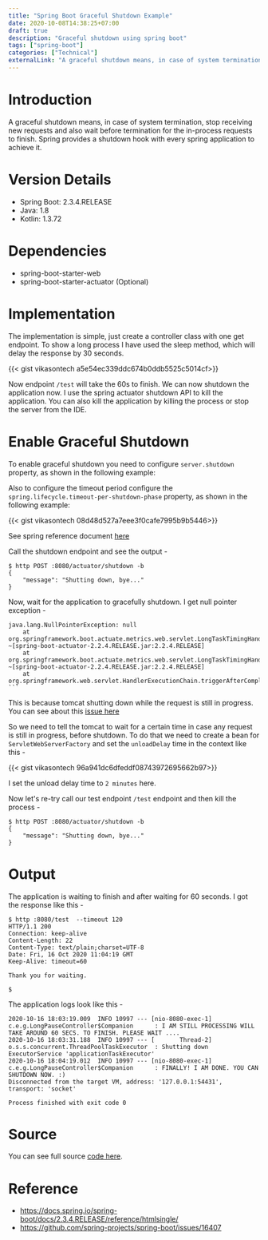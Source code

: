 ```yaml
---
title: "Spring Boot Graceful Shutdown Example"
date: 2020-10-08T14:38:25+07:00
draft: true
description: "Graceful shutdown using spring boot"
tags: ["spring-boot"]
categories: ["Technical"]
externalLink: "A graceful shutdown means, in case of system termination, stop receiving new requests and also wait before termination for the in-process requests to finish. Spring provides a shutdown hook with every spring application to achieve it."
---
```


# Introduction

A graceful shutdown means, in case of system termination, stop receiving new requests and also wait before termination for the in-process requests to finish. Spring provides a shutdown hook with every spring application to achieve it.

# Version Details

* Spring Boot: 2.3.4.RELEASE
* Java: 1.8
* Kotlin: 1.3.72

# Dependencies

* spring-boot-starter-web
* spring-boot-starter-actuator (Optional)

# Implementation 

The implementation is simple, just create a controller class with one get endpoint. To show a long process I have used the sleep method, which will delay the response by 30 seconds. 

{{< gist vikasontech a5e54ec339ddc674b0ddb5525c5014cf>}}

Now endpoint `/test` will take the 60s to finish. We can now shutdown the application now. I use the spring actuator shutdown API to kill the application. You can also kill the application by killing the process or stop the server from the IDE.

# Enable Graceful Shutdown 

To enable graceful shutdown you need to configure `server.shutdown` property, as shown in the following example:

Also to configure the timeout period configure the `spring.lifecycle.timeout-per-shutdown-phase` property, as shown in the following example:

{{< gist vikasontech 08d48d527a7eee3f0cafe7995b9b5446>}}

See spring reference document [here](https://docs.spring.io/spring-boot/docs/2.3.4.RELEASE/reference/htmlsingle/#boot-features-graceful-shutdown)

Call the shutdown endpoint and see the output - 

```
$ http POST :8080/actuator/shutdown -b
{
    "message": "Shutting down, bye..."
}

```

Now, wait for the application to gracefully shutdown. I get null pointer exception -

```
java.lang.NullPointerException: null
	at org.springframework.boot.actuate.metrics.web.servlet.LongTaskTimingHandlerInterceptor.stopLongTaskTimers(LongTaskTimingHandlerInterceptor.java:123) ~[spring-boot-actuator-2.2.4.RELEASE.jar:2.2.4.RELEASE]
	at org.springframework.boot.actuate.metrics.web.servlet.LongTaskTimingHandlerInterceptor.afterCompletion(LongTaskTimingHandlerInterceptor.java:79) ~[spring-boot-actuator-2.2.4.RELEASE.jar:2.2.4.RELEASE]
	at org.springframework.web.servlet.HandlerExecutionChain.triggerAfterCompletion(HandlerExecutionChain.java:179) ```
```

This is because tomcat shutting down while the request is still in progress. You can see about this [issue here](https://github.com/spring-projects/spring-boot/issues/16407)

So we need to tell the tomcat to wait for a certain time in case any request is still in progress, before shutdown. To do that we need to create a bean for `ServletWebServerFactory` and set the `unloadDelay` time in the context like this -

{{< gist vikasontech 96a941dc6dfeddf08743972695662b97>}}

I set the unload delay time to `2 minutes` here.

Now let's re-try call our test endpoint `/test` endpoint and then kill the process - 

```
$ http POST :8080/actuator/shutdown -b
{
    "message": "Shutting down, bye..."
}

```

# Output

The application is waiting to finish and after waiting for 60 seconds. I got the response like this - 

```
$ http :8080/test  --timeout 120
HTTP/1.1 200
Connection: keep-alive
Content-Length: 22
Content-Type: text/plain;charset=UTF-8
Date: Fri, 16 Oct 2020 11:04:19 GMT
Keep-Alive: timeout=60

Thank you for waiting.

$
```

The application logs look like this - 

```
2020-10-16 18:03:19.009  INFO 10997 --- [nio-8080-exec-1] c.e.g.LongPauseController$Companion      : I AM STILL PROCESSING WILL TAKE AROUND 60 SECS. TO FINISH. PLEASE WAIT ....
2020-10-16 18:03:31.188  INFO 10997 --- [       Thread-2] o.s.s.concurrent.ThreadPoolTaskExecutor  : Shutting down ExecutorService 'applicationTaskExecutor'
2020-10-16 18:04:19.012  INFO 10997 --- [nio-8080-exec-1] c.e.g.LongPauseController$Companion      : FINALLY! I AM DONE. YOU CAN SHUTDOWN NOW. :)
Disconnected from the target VM, address: '127.0.0.1:54431', transport: 'socket'

Process finished with exit code 0
```

# Source

You can see full source [code here](https://github.com/vikasontech/gracefullshutdown.git).

# Reference

- https://docs.spring.io/spring-boot/docs/2.3.4.RELEASE/reference/htmlsingle/
- https://github.com/spring-projects/spring-boot/issues/16407
